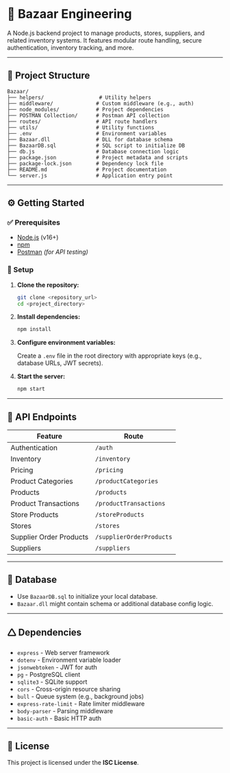 # 💼 Bazaar Engineering

A Node.js backend project to manage products, stores, suppliers, and related inventory systems. It features modular route handling, secure authentication, inventory tracking, and more.

---

## 📁 Project Structure

```
Bazaar/
├── helpers/                  # Utility helpers
├── middleware/              # Custom middleware (e.g., auth)
├── node_modules/            # Project dependencies
├── POSTMAN Collection/      # Postman API collection
├── routes/                  # API route handlers
├── utils/                   # Utility functions
├── .env                     # Environment variables
├── Bazaar.dll               # DLL for database schema
├── BazaarDB.sql             # SQL script to initialize DB
├── db.js                    # Database connection logic
├── package.json             # Project metadata and scripts
├── package-lock.json        # Dependency lock file
├── README.md                # Project documentation
└── server.js                # Application entry point
```

---

## ⚙️ Getting Started

### ✅ Prerequisites

- [Node.js](https://nodejs.org/) (v16+)
- [npm](https://npmjs.com/)
- [Postman](https://www.postman.com/) *(for API testing)*

### 🚀 Setup

1. **Clone the repository:**

   ```bash
   git clone <repository_url>
   cd <project_directory>
   ```

2. **Install dependencies:**

   ```bash
   npm install
   ```

3. **Configure environment variables:**

   Create a `.env` file in the root directory with appropriate keys (e.g., database URLs, JWT secrets).

4. **Start the server:**

   ```bash
   npm start
   ```

---

## 📌 API Endpoints

| Feature                     | Route                        |
|----------------------------|------------------------------|
| Authentication             | `/auth`                      |
| Inventory                  | `/inventory`                 |
| Pricing                    | `/pricing`                   |
| Product Categories         | `/productCategories`         |
| Products                   | `/products`                  |
| Product Transactions       | `/productTransactions`       |
| Store Products             | `/storeProducts`             |
| Stores                     | `/stores`                    |
| Supplier Order Products    | `/supplierOrderProducts`     |
| Suppliers                  | `/suppliers`                 |

---

## 📓 Database

- Use `BazaarDB.sql` to initialize your local database.
- `Bazaar.dll` might contain schema or additional database config logic.

---

## 🛆 Dependencies

- `express` - Web server framework  
- `dotenv` - Environment variable loader  
- `jsonwebtoken` - JWT for auth  
- `pg` - PostgreSQL client  
- `sqlite3` - SQLite support  
- `cors` - Cross-origin resource sharing  
- `bull` - Queue system (e.g., background jobs)  
- `express-rate-limit` - Rate limiter middleware  
- `body-parser` - Parsing middleware  
- `basic-auth` - Basic HTTP auth  

---

## 📄 License

This project is licensed under the **ISC License**.
